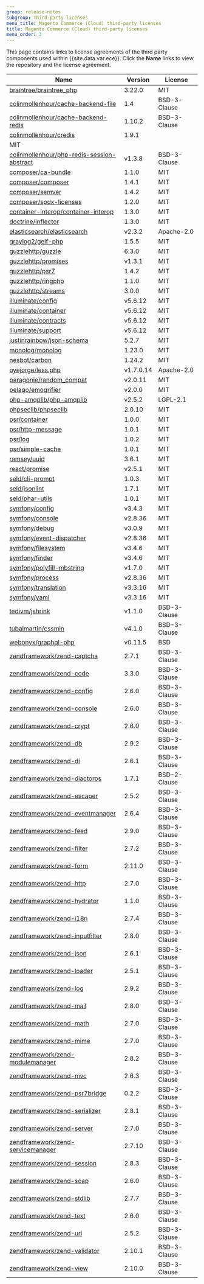 ```yaml
---
group: release-notes
subgroup: Third-party licenses
menu_title: Magento Commerce (Cloud) third-party licenses
title: Magento Commerce (Cloud) third-party licenses
menu_order: 3
---
```


This page contains links to license agreements of the third party components used within {{site.data.var.ece}}.  Click the **Name** links to view the repository and the license agreement.

Name | Version |  License
--- | --- | ---
[braintree/braintree_php](https://github.com/braintree/braintree_php) |3.22.0 |MIT
[colinmollenhour/cache-backend-file](https://github.com/colinmollenhour/Cm_Cache_Backend_File)  |1.4  |BSD-3-Clause
[colinmollenhour/cache-backend-redis](https://github.com/colinmollenhour/Cm_Cache_Backend_Redis) |1.10.2 |BSD-3-Clause
[colinmollenhour/credis](https://github.com/colinmollenhour/credis)  |1.9.1
  |MIT
[colinmollenhour/php-redis-session-abstract](https://github.com/colinmollenhour/php-redis-session-abstract)|v1.3.8 |BSD-3-Clause
[composer/ca-bundle](https://github.com/composer/ca-bundle)  |1.1.0  |MIT
[composer/composer](https://github.com/composer/composer) |1.4.1  |MIT
[composer/semver](https://github.com/composer/semver) |1.4.2  |MIT
[composer/spdx-licenses](https://github.com/composer/spdx-licenses)  |1.2.0  |MIT
[container-interop/container-interop](https://github.com/container-interop/container-interop) |1.3.0  |MIT
[doctrine/inflector](https://github.com/doctrine/inflector) |1.3.0  |MIT
[elasticsearch/elasticsearch](https://github.com/elastic/elasticsearch) |v2.3.2 |Apache-2.0
[graylog2/gelf-php](https://github.com/bzikarsky/gelf-php)    |1.5.5   |MIT
[guzzlehttp/guzzle](https://github.com/guzzle/guzzle)    |6.3.0   |MIT
[guzzlehttp/promises](https://github.com/guzzle/promises)    |v1.3.1    |MIT
[guzzlehttp/psr7](https://github.com/guzzle/psr7)    |1.4.2   |MIT
[guzzlehttp/ringphp](https://github.com/guzzle/RingPHP)  |1.1.0  |MIT
[guzzlehttp/streams](https://github.com/guzzle/streams)  |3.0.0  |MIT
[illuminate/config](https://github.com/illuminate/config)    |v5.6.12   |MIT
[illuminate/container](https://github.com/illuminate/container)   |v5.6.12   |MIT
[illuminate/contracts](https://github.com/illuminate/contracts)   |v5.6.12   |MIT
[illuminate/support](https://github.com/illuminate/support)     |v5.6.12   |MIT
[justinrainbow/json-schema](https://github.com/justinrainbow/json-schema) |5.2.7  |MIT
[monolog/monolog](https://github.com/Seldaek/monolog) |1.23.0 |MIT
[nesbot/carbon](https://github.com/briannesbitt/Carbon)    |1.24.2    |MIT
[oyejorge/less.php](https://github.com/oyejorge/less.php) |v1.7.0.14  |Apache-2.0
[paragonie/random_compat](https://github.com/paragonie/random_compat) |v2.0.11  |MIT
[pelago/emogrifier](https://github.com/jjriv/emogrifier) |v2.0.0 |MIT
[php-amqplib/php-amqplib](https://github.com/php-amqplib/php-amqplib) |v2.5.2 |LGPL-2.1
[phpseclib/phpseclib](https://github.com/phpseclib/phpseclib) |2.0.10  |MIT
[psr/container](https://github.com/php-fig/container) |1.0.0  |MIT
[psr/http-message](https://github.com/php-fig/http-message)     |1.0.1   |MIT
[psr/log](https://github.com/php-fig/log) |1.0.2  |MIT
[psr/simple-cache](https://github.com/php-fig/simple-cache)     |1.0.1   |MIT
[ramsey/uuid](https://github.com/ramsey/uuid) |3.6.1  |MIT
[react/promise](https://github.com/reactphp/promise) |v2.5.1 |MIT
[seld/cli-prompt](https://github.com/Seldaek/cli-prompt) |1.0.3  |MIT
[seld/jsonlint](https://github.com/Seldaek/jsonlint) |1.7.1  |MIT
[seld/phar-utils](https://github.com/Seldaek/phar-utils) |1.0.1  |MIT
[symfony/config](https://github.com/symfony/config)  |v3.4.3 |MIT
[symfony/console](https://github.com/symfony/console) |v2.8.36  |MIT
[symfony/debug](https://github.com/symfony/debug) |v3.0.9 |MIT
[symfony/event-dispatcher](https://github.com/symfony/event-dispatcher)  |v2.8.36  |MIT
[symfony/filesystem](https://github.com/symfony/filesystem)  |v3.4.6 |MIT
[symfony/finder](https://github.com/symfony/finder)  |v3.4.6 |MIT
[symfony/polyfill-mbstring](https://github.com/symfony/polyfill-mbstring) |v1.7.0 |MIT
[symfony/process](https://github.com/symfony/process) |v2.8.36  |MIT
[symfony/translation](https://github.com/symfony/translation)    |v3.3.16   |MIT
[symfony/yaml](https://github.com/symfony/yaml)     |v3.3.16   |MIT
[tedivm/jshrink](https://github.com/tedious/Jshrink)  |v1.1.0 |BSD-3-Clause
[tubalmartin/cssmin](https://github.com/tubalmartin/YUI-CSS-compressor-PHP-port)  |v4.1.0 |BSD-3-Clause
[webonyx/graphql-php](https://github.com/webonyx/graphql-php) |v0.11.5  |BSD
[zendframework/zend-captcha](https://github.com/zendframework/zend-captcha)  |2.7.1  |BSD-3-Clause
[zendframework/zend-code](https://github.com/zendframework/zend-code) |3.3.0  |BSD-3-Clause
[zendframework/zend-config](https://github.com/zendframework/zend-config) |2.6.0  |BSD-3-Clause
[zendframework/zend-console](https://github.com/zendframework/zend-console)  |2.6.0  |BSD-3-Clause
[zendframework/zend-crypt](https://github.com/zendframework/zend-crypt)  |2.6.0  |BSD-3-Clause
[zendframework/zend-db](https://github.com/zendframework/zend-db) |2.9.2  |BSD-3-Clause
[zendframework/zend-di](https://github.com/zendframework/zend-di) |2.6.1  |BSD-3-Clause
[zendframework/zend-diactoros](https://github.com/zendframework/zend-diactoros)   |1.7.1    | BSD-2-Clause
[zendframework/zend-escaper](https://github.com/zendframework/zend-escaper)  |2.5.2  |BSD-3-Clause
[zendframework/zend-eventmanager](https://github.com/zendframework/zend-eventmanager) |2.6.4  |BSD-3-Clause
[zendframework/zend-feed](https://github.com/zendframework/zend-feed) |2.9.0  |BSD-3-Clause
[zendframework/zend-filter](https://github.com/zendframework/zend-filter) |2.7.2  |BSD-3-Clause
[zendframework/zend-form](https://github.com/zendframework/zend-form) |2.11.0 |BSD-3-Clause
[zendframework/zend-http](https://github.com/zendframework/zend-http) |2.7.0  |BSD-3-Clause
[zendframework/zend-hydrator](https://github.com/zendframework/zend-hydrator) |1.1.0  |BSD-3-Clause
[zendframework/zend-i18n](https://github.com/zendframework/zend-i18n) |2.7.4  |BSD-3-Clause
[zendframework/zend-inputfilter](https://github.com/zendframework/zend-inputfilter)  |2.8.0  |BSD-3-Clause
[zendframework/zend-json](https://github.com/zendframework/zend-json) |2.6.1  |BSD-3-Clause
[zendframework/zend-loader](https://github.com/zendframework/zend-loader) |2.5.1  |BSD-3-Clause
[zendframework/zend-log](https://github.com/zendframework/zend-log)  |2.9.2  |BSD-3-Clause
[zendframework/zend-mail](https://github.com/zendframework/zend-mail) |2.8.0  |BSD-3-Clause
[zendframework/zend-math](https://github.com/zendframework/zend-math) |2.7.0  |BSD-3-Clause
[zendframework/zend-mime](https://github.com/zendframework/zend-mime) |2.7.0  |BSD-3-Clause
[zendframework/zend-modulemanager](https://github.com/zendframework/zend-modulemanager)  |2.8.2  |BSD-3-Clause
[zendframework/zend-mvc](https://github.com/zendframework/zend-mvc)  |2.6.3  |BSD-3-Clause
[zendframework/zend-psr7bridge](https://github.com/zendframework/zend-psr7bridge)  |0.2.2   |BSD-3-Clause
[zendframework/zend-serializer](https://github.com/zendframework/zend-serializer) |2.8.1  |BSD-3-Clause
[zendframework/zend-server](https://github.com/zendframework/zend-server) |2.7.0  |BSD-3-Clause
[zendframework/zend-servicemanager](https://github.com/zendframework/zend-servicemanager) |2.7.10 |BSD-3-Clause
[zendframework/zend-session](https://github.com/zendframework/zend-session)  |2.8.3  |BSD-3-Clause
[zendframework/zend-soap](https://github.com/zendframework/zend-soap) |2.6.0  |BSD-3-Clause
[zendframework/zend-stdlib](https://github.com/zendframework/zend-stdlib) |2.7.7  |BSD-3-Clause
[zendframework/zend-text](https://github.com/zendframework/zend-text) |2.6.0  |BSD-3-Clause
[zendframework/zend-uri](https://github.com/zendframework/zend-uri)  |2.5.2  |BSD-3-Clause
[zendframework/zend-validator](https://github.com/zendframework/zend-validator)  |2.10.1 |BSD-3-Clause
[zendframework/zend-view](https://github.com/zendframework/zend-view) |2.10.0 |BSD-3-Clause
